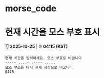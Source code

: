 # morse_code
# 현재 시간을 모스 부호 표시
<!-- MORSE_TIME_START -->
🗓️ **2025-10-25** | ⏰ **04:15 (KST)**

```
현재 시간을 입력하세요. 모스 부호로 바꿉니다
----- ....- .---- .....
모스 부호를 다시 현재 시간으로 바꿉니다
0415
```
<!-- MORSE_TIME_END -->
